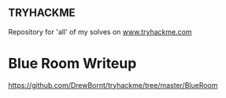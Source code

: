 ## TRYHACKME

Repository for 'all' of my solves on www.tryhackme.com

# Blue Room Writeup

https://github.com/DrewBornt/tryhackme/tree/master/BlueRoom
